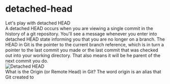 # detached-head
Let's play with detached HEAD <br/>
A detached HEAD occurs when you are viewing a single commit in the history of a git repository. You'll see a message whenever you enter into detached HEAD state informing you that you are no longer on a branch.
The HEAD in Git is the pointer to the current branch reference, which is in turn a pointer to the last commit you made or the last commit that was checked out into your working directory. That also means it will be he parent of the next commit you do.<br/>
![Detached HEAD](https://user-images.githubusercontent.com/65743503/155851349-2b63c763-7744-43bf-9e8a-51b7232e50da.jpeg)<br/>
What is the Origin (or Remote Head) in Git? The word origin is an alias that Git created to
